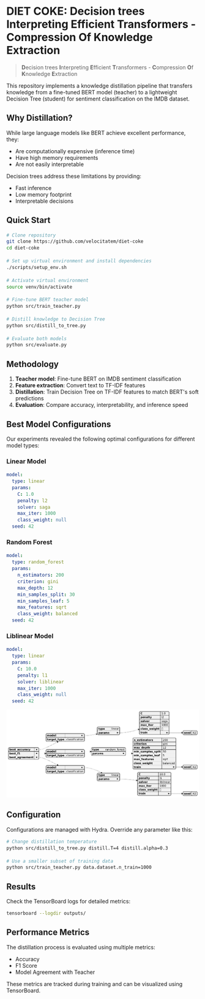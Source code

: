 # DIET COKE: Decision trees Interpreting Efficient Transformers - Compression Of Knowledge Extraction

> **D**ecision trees **I**nterpreting **E**fficient **T**ransformers - **C**ompression **O**f **K**nowledge **E**xtraction

This repository implements a knowledge distillation pipeline that transfers knowledge from a fine-tuned BERT model (teacher) to a lightweight Decision Tree (student) for sentiment classification on the IMDB dataset.

## Why Distillation?

While large language models like BERT achieve excellent performance, they:
- Are computationally expensive (inference time)
- Have high memory requirements
- Are not easily interpretable

Decision trees address these limitations by providing:
- Fast inference
- Low memory footprint
- Interpretable decisions

## Quick Start

```bash
# Clone repository
git clone https://github.com/velocitatem/diet-coke
cd diet-coke

# Set up virtual environment and install dependencies
./scripts/setup_env.sh

# Activate virtual environment
source venv/bin/activate

# Fine-tune BERT teacher model
python src/train_teacher.py

# Distill knowledge to Decision Tree
python src/distill_to_tree.py

# Evaluate both models
python src/evaluate.py
```

## Methodology

1. **Teacher model**: Fine-tune BERT on IMDB sentiment classification
2. **Feature extraction**: Convert text to TF-IDF features
3. **Distillation**: Train Decision Tree on TF-IDF features to match BERT's soft predictions
4. **Evaluation**: Compare accuracy, interpretability, and inference speed

## Best Model Configurations

Our experiments revealed the following optimal configurations for different model types:

### Linear Model
```yaml
model:
  type: linear
  params:
    C: 1.0
    penalty: l2
    solver: saga
    max_iter: 1000
    class_weight: null
  seed: 42
```

### Random Forest
```yaml
model:
  type: random_forest
  params:
    n_estimators: 200
    criterion: gini
    max_depth: 12
    min_samples_split: 30
    min_samples_leaf: 5
    max_features: sqrt
    class_weight: balanced
  seed: 42
```

### Liblinear Model
```yaml
model:
  type: linear
  params:
    C: 10.0
    penalty: l1
    solver: liblinear
    max_iter: 1000
    class_weight: null
  seed: 42
```

![Best Model Results](best.png)

## Configuration

Configurations are managed with Hydra. Override any parameter like this:

```bash
# Change distillation temperature
python src/distill_to_tree.py distill.T=4 distill.alpha=0.3

# Use a smaller subset of training data
python src/train_teacher.py data.dataset.n_train=1000
```

## Results

Check the TensorBoard logs for detailed metrics:

```bash
tensorboard --logdir outputs/
```

## Performance Metrics

The distillation process is evaluated using multiple metrics:
- Accuracy
- F1 Score
- Model Agreement with Teacher

These metrics are tracked during training and can be visualized using TensorBoard. 